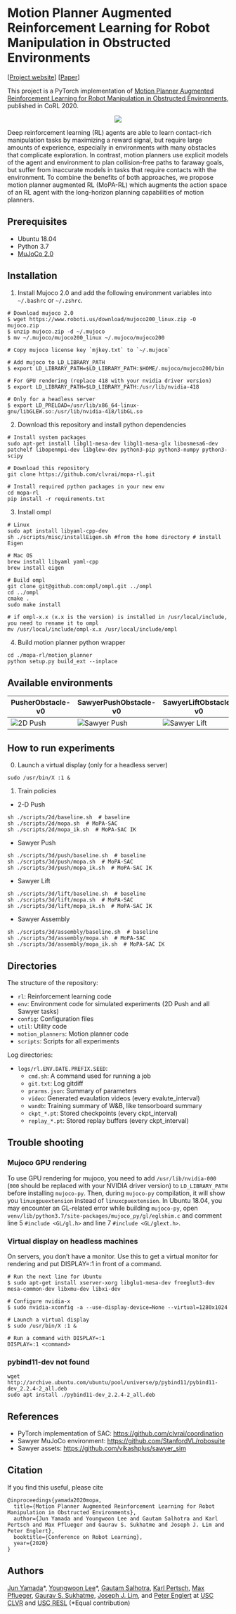 # Motion Planner Augmented Reinforcement Learning for Robot Manipulation in Obstructed Environments

[[Project website](https://clvrai.com/mopa-rl)] [[Paper](https://arxiv.org/abs/2010.11940)]

This project is a PyTorch implementation of [Motion Planner Augmented Reinforcement Learning for Robot Manipulation in Obstructed Environments](https://clvrai.com/mopa-rl), published in CoRL 2020.


<p align="center">
    <img src="docs/video/teaser.gif">
</p>


Deep reinforcement learning (RL) agents are able to learn contact-rich manipulation tasks by maximizing a reward signal, but require large amounts of experience, especially in environments with many obstacles that complicate exploration. In contrast, motion planners use explicit models of the agent and environment to plan collision-free paths to faraway goals, but suffer from inaccurate models in tasks that require contacts with the environment. To combine the benefits of both approaches, we propose motion planner augmented RL (MoPA-RL) which augments the action space of an RL agent with the long-horizon planning capabilities of motion planners.


## Prerequisites
- Ubuntu 18.04
- Python 3.7
- [MuJoCo 2.0](http://www.mujoco.org/)


## Installation
1. Install Mujoco 2.0 and add the following environment variables into `~/.bashrc` or `~/.zshrc`.
```
# Download mujoco 2.0
$ wget https://www.roboti.us/download/mujoco200_linux.zip -O mujoco.zip
$ unzip mujoco.zip -d ~/.mujoco
$ mv ~/.mujoco/mujoco200_linux ~/.mujoco/mujoco200

# Copy mujoco license key `mjkey.txt` to `~/.mujoco`

# Add mujoco to LD_LIBRARY_PATH
$ export LD_LIBRARY_PATH=$LD_LIBRARY_PATH:$HOME/.mujoco/mujoco200/bin

# For GPU rendering (replace 418 with your nvidia driver version)
$ export LD_LIBRARY_PATH=$LD_LIBRARY_PATH:/usr/lib/nvidia-418

# Only for a headless server
$ export LD_PRELOAD=/usr/lib/x86_64-linux-gnu/libGLEW.so:/usr/lib/nvidia-418/libGL.so
```

2. Download this repository and install python dependencies
```
# Install system packages
sudo apt-get install libgl1-mesa-dev libgl1-mesa-glx libosmesa6-dev patchelf libopenmpi-dev libglew-dev python3-pip python3-numpy python3-scipy

# Download this repository
git clone https://github.com/clvrai/mopa-rl.git

# Install required python packages in your new env
cd mopa-rl
pip install -r requirements.txt
```

3. Install ompl
```
# Linux
sudo apt install libyaml-cpp-dev
sh ./scripts/misc/installEigen.sh #from the home directory # install Eigen

# Mac OS
brew install libyaml yaml-cpp
brew install eigen

# Build ompl
git clone git@github.com:ompl/ompl.git ../ompl
cd ../ompl
cmake .
sudo make install

# if ompl-x.x (x.x is the version) is installed in /usr/local/include, you need to rename it to ompl
mv /usr/local/include/ompl-x.x /usr/local/include/ompl
```

4. Build motion planner python wrapper
```
cd ./mopa-rl/motion_planner
python setup.py build_ext --inplace
```

## Available environments

| PusherObstacle-v0 | SawyerPushObstacle-v0 | SawyerLiftObstacle-v0 | SawyerAssemblyObstacle-v0 |
| - | - | - | - |
| ![2D Push](docs/img/2D_push.png) | ![Sawyer Push](docs/img/sawyer_push.png) | ![Sawyer Lift](docs/img/sawyer_lift.png) | ![Sawyer Assembly](docs/img/sawyer_assembly.png) |

## How to run experiments
0. Launch a virtual display (only for a headless server)
```
sudo /usr/bin/X :1 &
```

1. Train policies
-  2-D Push
```
sh ./scripts/2d/baseline.sh  # baseline
sh ./scripts/2d/mopa.sh  # MoPA-SAC
sh ./scripts/2d/mopa_ik.sh  # MoPA-SAC IK
```

- Sawyer Push
```
sh ./scripts/3d/push/baseline.sh  # baseline
sh ./scripts/3d/push/mopa.sh  # MoPA-SAC
sh ./scripts/3d/push/mopa_ik.sh  # MoPA-SAC IK
```

- Sawyer Lift
```
sh ./scripts/3d/lift/baseline.sh  # baseline
sh ./scripts/3d/lift/mopa.sh  # MoPA-SAC
sh ./scripts/3d/lift/mopa_ik.sh  # MoPA-SAC IK
```

- Sawyer Assembly
```
sh ./scripts/3d/assembly/baseline.sh  # baseline
sh ./scripts/3d/assembly/mopa.sh  # MoPA-SAC
sh ./scripts/3d/assembly/mopa_ik.sh  # MoPA-SAC IK
```


## Directories
The structure of the repository:

- `rl`: Reinforcement learning code
- `env`: Environment code for simulated experiments (2D Push and all Sawyer tasks)
- `config`: Configuration files
- `util`: Utility code
- `motion_planners`: Motion planner code
- `scripts`: Scripts for all experiments

Log directories:

- `logs/rl.ENV.DATE.PREFIX.SEED`:
  - `cmd.sh`: A command used for running a job
  - `git.txt`: Log gitdiff
  - `prarms.json`: Summary of parameters
  - `video`: Generated evaulation videos (every evalute_interval)
  - `wandb`: Training summary of W&B, like tensorboard summary
  - `ckpt_*.pt`: Stored checkpoints (every ckpt_interval)
  - `replay_*.pt`: Stored replay buffers (every ckpt_interval)


## Trouble shooting

### Mujoco GPU rendering
To use GPU rendering for mujoco, you need to add `/usr/lib/nvidia-000` (`000` should be replaced with your NVIDIA driver version) to `LD_LIBRARY_PATH` before installing `mujoco-py`. Then, during `mujoco-py` compilation, it will show you `linuxgpuextension` instead of `linuxcpuextension`. In Ubuntu 18.04, you may encounter an GL-related error while building `mujoco-py`, open `venv/lib/python3.7/site-packages/mujoco_py/gl/eglshim.c` and comment line 5 `#include <GL/gl.h>` and line 7 `#include <GL/glext.h>`.

### Virtual display on headless machines
On servers, you don’t have a monitor. Use this to get a virtual monitor for rendering and put DISPLAY=:1 in front of a command.

```
# Run the next line for Ubuntu
$ sudo apt-get install xserver-xorg libglu1-mesa-dev freeglut3-dev mesa-common-dev libxmu-dev libxi-dev

# Configure nvidia-x
$ sudo nvidia-xconfig -a --use-display-device=None --virtual=1280x1024

# Launch a virtual display
$ sudo /usr/bin/X :1 &

# Run a command with DISPLAY=:1
DISPLAY=:1 <command>
```

### pybind11-dev not found
```
wget http://archive.ubuntu.com/ubuntu/pool/universe/p/pybind11/pybind11-dev_2.2.4-2_all.deb
sudo apt install ./pybind11-dev_2.2.4-2_all.deb
```


## References
- PyTorch implementation of SAC: https://github.com/clvrai/coordination
- Sawyer MuJoCo environment: https://github.com/StanfordVL/robosuite
- Sawyer assets: https://github.com/vikashplus/sawyer_sim


## Citation
If you find this useful, please cite
```
@inproceedings{yamada2020mopa,
  title={Motion Planner Augmented Reinforcement Learning for Robot Manipulation in Obstructed Environments},
  author={Jun Yamada and Youngwoon Lee and Gautam Salhotra and Karl Pertsch and Max Pflueger and Gaurav S. Sukhatme and Joseph J. Lim and Peter Englert},
  booktitle={Conference on Robot Learning},
  year={2020}
}
```

## Authors
[Jun Yamada](https://junjungoal.tech)\*, [Youngwoon Lee](https://youngwoon.github.io)\*, [Gautam Salhotra](https://www.gautamsalhotra.com/), [Karl Pertsch](https://kpertsch.github.io), [Max Pflueger](https://mpflueger.github.io/), [Gaurav S. Sukhatme](http://robotics.usc.edu/~gaurav), [Joseph J. Lim](https://viterbi-web.usc.edu/~limjj/), and [Peter Englert](http://www.peter-englert.net/) at [USC CLVR](https://clvrai.com) and [USC RESL](https://robotics.usc.edu/resl/)
(\*Equal contribution)
